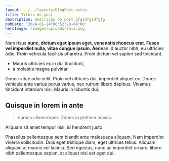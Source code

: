 ```yaml
---
layout: ../../layouts/BlogPost.astro
title: Titulo do post
description: Descrição do post gfgsdfgsdfgfg
pubDate: '2024-01-24T08:52:28-04:00'
heroImage: /images/uploads/sala.png
---
```


Nam risus **nunc, dictum eget ipsum eget, venenatis rhoncus erat. Fusce vel imperdiet nulla, vitae congue ipsum. Aen**ean id auctor nibh, eu ultricies odio. Proin vehicula facilisis pharetra. Proin dictum vel sapien sed tincidunt.

- Mauris ultricies ex in dui tincidunt,
- a molestie magna pulvinar.

Donec vitae odio velit. Proin vel ultricies dui, imperdiet aliquet ex. Donec vehicula ante varius purus varius, nec rutrum libero dapibus. Vivamus tincidunt interdum nisi. Mauris in lobortis dui.

## Quisque in lorem in ante

> cursus ullamcorper. Donec in pretium massa.

Aliquam sit amet tempor nisl, id hendrerit justo

Phasellus pellentesque sem blandit ante malesuada aliquam. Nam imperdiet viverra sollicitudin. Duis eget tristique diam, eget ultrices tellus. Aliquam aliquam at mauris vel lacinia. Sed egestas, nunc ac imperdiet ornare, libero nibh pellentesque sapien, at aliquet nisi est eget dui.
